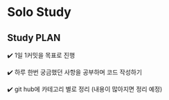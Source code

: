 # Solo Study

## Study PLAN
:heavy_check_mark: 1일 1커밋을 목표로 진행

:heavy_check_mark: 하루 한번 궁금했던 사항을 공부하며 코드 작성하기

:heavy_check_mark: git hub에 카테고리 별로 정리 (내용이 많아지면 정리 예정)  
